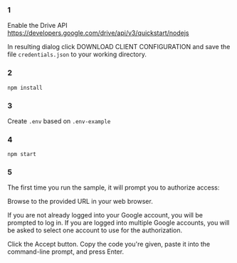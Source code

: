 ### 1
Enable the Drive API
https://developers.google.com/drive/api/v3/quickstart/nodejs

In resulting dialog click DOWNLOAD CLIENT CONFIGURATION and save the file `credentials.json` to your working directory.

### 2
`npm install`

### 3
Create `.env` based on `.env-example`

### 4
`npm start`

### 5
The first time you run the sample, it will prompt you to authorize access:

Browse to the provided URL in your web browser.

If you are not already logged into your Google account, you will be prompted to log in. If you are logged into multiple Google accounts, you will be asked to select one account to use for the authorization.

Click the Accept button.
Copy the code you're given, paste it into the command-line prompt, and press Enter.